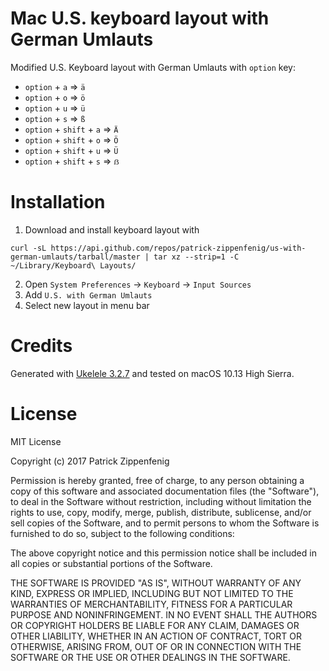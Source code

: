 # Mac U.S. keyboard layout with German Umlauts
Modified U.S. Keyboard layout with German Umlauts with `option` key:
* `option` + `a` => `ä`
* `option` + `o` => `ö`
* `option` + `u` => `ü`
* `option` + `s` => `ß`
* `option` + `shift` + `a` => `Ä`
* `option` + `shift` + `o` => `Ö`
* `option` + `shift` + `u` => `Ü`
* `option` + `shift` + `s` => `ẞ`

# Installation #
1. Download and install keyboard layout with 

```
curl -sL https://api.github.com/repos/patrick-zippenfenig/us-with-german-umlauts/tarball/master | tar xz --strip=1 -C ~/Library/Keyboard\ Layouts/
```

2. Open `System Preferences` -> `Keyboard` -> `Input Sources`
3. Add `U.S. with German Umlauts`
4. Select new layout in menu bar

# Credits #
Generated with [Ukelele 3.2.7](http://scripts.sil.org/cms/scripts/page.php?site_id=nrsi&id=ukelele) and tested on macOS 10.13 High Sierra. 

# License #
MIT License

Copyright (c) 2017 Patrick Zippenfenig

Permission is hereby granted, free of charge, to any person obtaining a copy
of this software and associated documentation files (the "Software"), to deal
in the Software without restriction, including without limitation the rights
to use, copy, modify, merge, publish, distribute, sublicense, and/or sell
copies of the Software, and to permit persons to whom the Software is
furnished to do so, subject to the following conditions:

The above copyright notice and this permission notice shall be included in all
copies or substantial portions of the Software.

THE SOFTWARE IS PROVIDED "AS IS", WITHOUT WARRANTY OF ANY KIND, EXPRESS OR
IMPLIED, INCLUDING BUT NOT LIMITED TO THE WARRANTIES OF MERCHANTABILITY,
FITNESS FOR A PARTICULAR PURPOSE AND NONINFRINGEMENT. IN NO EVENT SHALL THE
AUTHORS OR COPYRIGHT HOLDERS BE LIABLE FOR ANY CLAIM, DAMAGES OR OTHER
LIABILITY, WHETHER IN AN ACTION OF CONTRACT, TORT OR OTHERWISE, ARISING FROM,
OUT OF OR IN CONNECTION WITH THE SOFTWARE OR THE USE OR OTHER DEALINGS IN THE
SOFTWARE.
